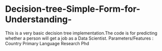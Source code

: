 # Decision-tree-Simple-Form-for-Understanding-
This is a very basic decision tree implementation.The code is for predicting whether a person will get a job as a Data Scientist.
Parameters/Features : Country
                      Primary Language
                      Research
                      Phd
